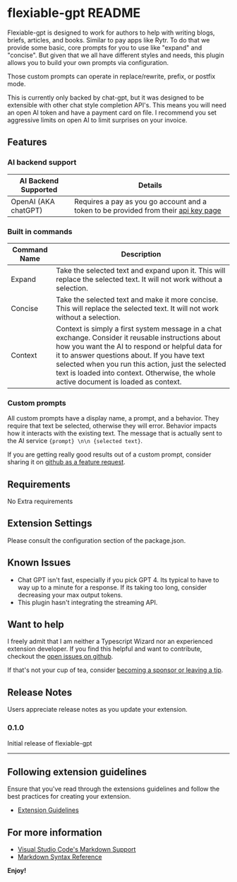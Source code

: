 # flexiable-gpt README

Flexiable-gpt is designed to work for authors to help with writing blogs, briefs, articles, and books.  Similar to pay apps like Rytr. To do that we provide some basic, core prompts for you to use like "expand" and "concise".  But given that we all have different styles and needs, this plugin allows you to build your own prompts via configuration.  

Those custom prompts can operate in replace/rewrite, prefix, or postfix mode.

This is currently only backed by chat-gpt, but it was designed to be extensible with other chat style completion API's.  This means you will need an open AI token and have a payment card on file.  I recommend you set aggressive limits on open AI to limit surprises on your invoice.  

## Features

### AI backend support

| AI Backend Supported | Details |
|---|---|
| OpenAI (AKA chatGPT) | Requires a pay as you go account and a token to be provided from their [api key page](https://platform.openai.com/account/api-keys) |

### Built in commands

| Command Name | Description |
|----|---|
| Expand | Take the selected text and expand upon it.  This will replace the selected text.  It will not work without a selection. |
| Concise | Take the selected text and make it more concise.  This will replace the selected text.  It will not work without a selection. |
| Context | Context is simply a first system message in a chat exchange.  Consider it reusable instructions about how you want the AI to respond or helpful data for it to answer questions about.  If you have text selected when you run this action, just the selected text is loaded into context.  Otherwise, the whole active document is loaded as context. |

### Custom prompts

All custom prompts have a display name, a prompt, and a behavior.  They require that text be selected, otherwise they will error.  Behavior impacts how it interacts with the existing text.  The message that is actually sent to the AI service `{prompt} \n\n {selected text}`.

If you are getting really good results out of a custom prompt, consider sharing it on [github as a feature request](https://github.com/erik-helleren/flexiable-gpt/issues/new).  

## Requirements

No Extra requirements

## Extension Settings

Please consult the configuration section of the package.json.

## Known Issues

* Chat GPT isn't fast, especially if you pick GPT 4.  Its typical to have to way up to a minute for a response.  If its taking too long, consider decreasing your max output tokens.
* This plugin hasn't integrating the streaming API.  

## Want to help

I freely admit that I am neither a Typescript Wizard nor an experienced extension developer.  If you find this helpful and want to contribute, checkout the [open issues on github](https://github.com/erik-helleren/flexiable-gpt/issues).  

If that's not your cup of tea, consider [becoming a sponsor or leaving a tip](https://ko-fi.com/erikhelleren).  

## Release Notes

Users appreciate release notes as you update your extension.

### 0.1.0

Initial release of flexiable-gpt

---

## Following extension guidelines

Ensure that you've read through the extensions guidelines and follow the best practices for creating your extension.

* [Extension Guidelines](https://code.visualstudio.com/api/references/extension-guidelines)

## For more information

* [Visual Studio Code's Markdown Support](http://code.visualstudio.com/docs/languages/markdown)
* [Markdown Syntax Reference](https://help.github.com/articles/markdown-basics/)

**Enjoy!**
